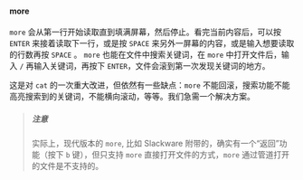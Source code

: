 #### more

`more` 会从第一行开始读取直到填满屏幕，然后停止。看完当前内容后，可以按 `ENTER` 来接着读取下一行，或是按 `SPACE` 来另外一屏幕的内容，或是输入想要读取的行数再按 `SPACE` 。 `more` 也能在文件中搜索关键词，在 `more` 中打开文件后，输入 `/` 再输入关键词，再按下 `ENTER`，文件会滚到第一次发现关键词的地方。

这是对 `cat` 的一次重大改进，但依然有一些缺点：`more` 不能回滚，搜索功能不能高亮搜索到的关键词，不能横向滚动，等等。我们急需一个解决方案。

> ##### 注意
>
> 实际上，现代版本的 `more`, 比如 Slackware 附带的，确实有一个“返回”功能（按下 `b` 键），但只支持 `more` 直接打开文件的方式，`more` 通过管道打开的文件是不支持的。
